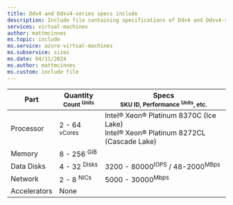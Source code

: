 ```yaml
---
title: Ddv4 and Ddsv4-series specs include
description: Include file containing specifications of Ddv4 and Ddsv4-series VM sizes.
services: virtual-machines
author: mattmcinnes
ms.topic: include
ms.service: azure-virtual-machines
ms.subservice: sizes
ms.date: 04/11/2024
ms.author: mattmcinnes
ms.custom: include file
---
```


| Part | Quantity <br><sup>Count <sup>Units | Specs <br><sup>SKU ID, Performance <sup>Units</sup>, etc.  |
|---|---|---|
| Processor        | 2 - 64 <sup> vCores    | Intel® Xeon® Platinum 8370C (Ice Lake)<br> Intel® Xeon® Platinum 8272CL (Cascade Lake) |
| Memory           | 8 - 256 <sup> GiB      |                                                |
| Data Disks       | 4 - 32 <sup>Disks      | 3200 - 80000<sup>IOPS</sup> / 48-2000<sup>MBps |
| Network          | 2 - 8 <sup> NICs       | 5000 - 30000<sup>Mbps                         |
| Accelerators     | None                   |                                                |